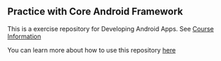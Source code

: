 ## Practice with Core Android Framework

 This is a exercise repository for Developing Android Apps. See [Course Information](https://www.udacity.com/course/android-developer-nanodegree-by-google--nd801)

You can learn more about how to use this repository [here](https://classroom.udacity.com/courses/ud851/lessons/93affc67-3f0b-4f9b-b3a4-a7a26f241a86/concepts/115d08bb-f114-46fa-b693-5c6ce1445c07)


